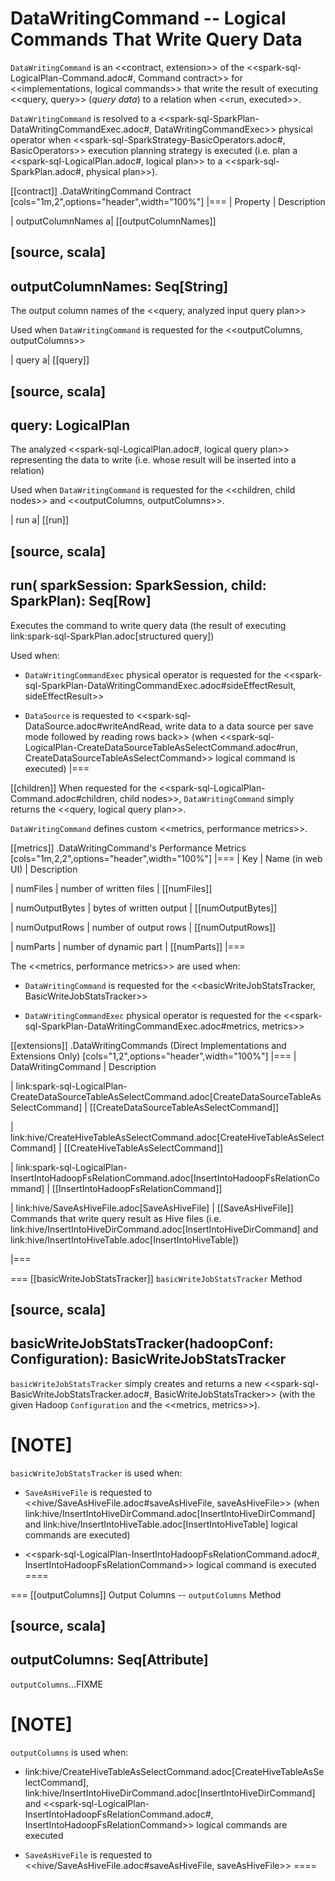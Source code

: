 # DataWritingCommand -- Logical Commands That Write Query Data

`DataWritingCommand` is an <<contract, extension>> of the <<spark-sql-LogicalPlan-Command.adoc#, Command contract>> for <<implementations, logical commands>> that write the result of executing <<query, query>> (_query data_) to a relation when <<run, executed>>.

`DataWritingCommand` is resolved to a <<spark-sql-SparkPlan-DataWritingCommandExec.adoc#, DataWritingCommandExec>> physical operator when <<spark-sql-SparkStrategy-BasicOperators.adoc#, BasicOperators>> execution planning strategy is executed (i.e. plan a <<spark-sql-LogicalPlan.adoc#, logical plan>> to a <<spark-sql-SparkPlan.adoc#, physical plan>>).

[[contract]]
.DataWritingCommand Contract
[cols="1m,2",options="header",width="100%"]
|===
| Property
| Description

| outputColumnNames
a| [[outputColumnNames]]

[source, scala]
----
outputColumnNames: Seq[String]
----

The output column names of the <<query, analyzed input query plan>>

Used when `DataWritingCommand` is requested for the <<outputColumns, outputColumns>>

| query
a| [[query]]

[source, scala]
----
query: LogicalPlan
----

The analyzed <<spark-sql-LogicalPlan.adoc#, logical query plan>> representing the data to write (i.e. whose result will be inserted into a relation)

Used when `DataWritingCommand` is requested for the <<children, child nodes>> and <<outputColumns, outputColumns>>.

| run
a| [[run]]

[source, scala]
----
run(
  sparkSession: SparkSession,
  child: SparkPlan): Seq[Row]
----

Executes the command to write query data (the result of executing link:spark-sql-SparkPlan.adoc[structured query])

Used when:

* `DataWritingCommandExec` physical operator is requested for the <<spark-sql-SparkPlan-DataWritingCommandExec.adoc#sideEffectResult, sideEffectResult>>

* `DataSource` is requested to <<spark-sql-DataSource.adoc#writeAndRead, write data to a data source per save mode followed by reading rows back>> (when <<spark-sql-LogicalPlan-CreateDataSourceTableAsSelectCommand.adoc#run, CreateDataSourceTableAsSelectCommand>> logical command is executed)
|===

[[children]]
When requested for the <<spark-sql-LogicalPlan-Command.adoc#children, child nodes>>, `DataWritingCommand` simply returns the <<query, logical query plan>>.

`DataWritingCommand` defines custom <<metrics, performance metrics>>.

[[metrics]]
.DataWritingCommand's Performance Metrics
[cols="1m,2,2",options="header",width="100%"]
|===
| Key
| Name (in web UI)
| Description

| numFiles
| number of written files
| [[numFiles]]

| numOutputBytes
| bytes of written output
| [[numOutputBytes]]

| numOutputRows
| number of output rows
| [[numOutputRows]]

| numParts
| number of dynamic part
| [[numParts]]
|===

The <<metrics, performance metrics>> are used when:

* `DataWritingCommand` is requested for the <<basicWriteJobStatsTracker, BasicWriteJobStatsTracker>>

* `DataWritingCommandExec` physical operator is requested for the <<spark-sql-SparkPlan-DataWritingCommandExec.adoc#metrics, metrics>>

[[extensions]]
.DataWritingCommands (Direct Implementations and Extensions Only)
[cols="1,2",options="header",width="100%"]
|===
| DataWritingCommand
| Description

| link:spark-sql-LogicalPlan-CreateDataSourceTableAsSelectCommand.adoc[CreateDataSourceTableAsSelectCommand]
| [[CreateDataSourceTableAsSelectCommand]]

| link:hive/CreateHiveTableAsSelectCommand.adoc[CreateHiveTableAsSelectCommand]
| [[CreateHiveTableAsSelectCommand]]

| link:spark-sql-LogicalPlan-InsertIntoHadoopFsRelationCommand.adoc[InsertIntoHadoopFsRelationCommand]
| [[InsertIntoHadoopFsRelationCommand]]

| link:hive/SaveAsHiveFile.adoc[SaveAsHiveFile]
| [[SaveAsHiveFile]] Commands that write query result as Hive files (i.e. link:hive/InsertIntoHiveDirCommand.adoc[InsertIntoHiveDirCommand] and link:hive/InsertIntoHiveTable.adoc[InsertIntoHiveTable])

|===

=== [[basicWriteJobStatsTracker]] `basicWriteJobStatsTracker` Method

[source, scala]
----
basicWriteJobStatsTracker(hadoopConf: Configuration): BasicWriteJobStatsTracker
----

`basicWriteJobStatsTracker` simply creates and returns a new <<spark-sql-BasicWriteJobStatsTracker.adoc#, BasicWriteJobStatsTracker>> (with the given Hadoop `Configuration` and the <<metrics, metrics>>).

[NOTE]
====
`basicWriteJobStatsTracker` is used when:

* `SaveAsHiveFile` is requested to <<hive/SaveAsHiveFile.adoc#saveAsHiveFile, saveAsHiveFile>> (when link:hive/InsertIntoHiveDirCommand.adoc[InsertIntoHiveDirCommand] and link:hive/InsertIntoHiveTable.adoc[InsertIntoHiveTable] logical commands are executed)

* <<spark-sql-LogicalPlan-InsertIntoHadoopFsRelationCommand.adoc#, InsertIntoHadoopFsRelationCommand>> logical command is executed
====

=== [[outputColumns]] Output Columns -- `outputColumns` Method

[source, scala]
----
outputColumns: Seq[Attribute]
----

`outputColumns`...FIXME

[NOTE]
====
`outputColumns` is used when:

* link:hive/CreateHiveTableAsSelectCommand.adoc[CreateHiveTableAsSelectCommand], link:hive/InsertIntoHiveDirCommand.adoc[InsertIntoHiveDirCommand] and <<spark-sql-LogicalPlan-InsertIntoHadoopFsRelationCommand.adoc#, InsertIntoHadoopFsRelationCommand>> logical commands are executed

* `SaveAsHiveFile` is requested to <<hive/SaveAsHiveFile.adoc#saveAsHiveFile, saveAsHiveFile>>
====
